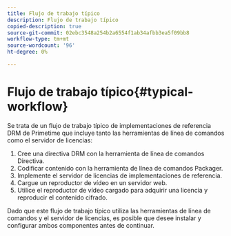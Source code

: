 ```yaml
---
title: Flujo de trabajo típico
description: Flujo de trabajo típico
copied-description: true
source-git-commit: 02ebc3548a254b2a6554f1ab34afbb3ea5f09bb8
workflow-type: tm+mt
source-wordcount: '96'
ht-degree: 0%

---
```


# Flujo de trabajo típico{#typical-workflow}

Se trata de un flujo de trabajo típico de implementaciones de referencia DRM de Primetime que incluye tanto las herramientas de línea de comandos como el servidor de licencias:

1. Cree una directiva DRM con la herramienta de línea de comandos Directiva.
1. Codificar contenido con la herramienta de línea de comandos Packager.
1. Implemente el servidor de licencias de implementaciones de referencia.
1. Cargue un reproductor de vídeo en un servidor web.
1. Utilice el reproductor de vídeo cargado para adquirir una licencia y reproducir el contenido cifrado.

Dado que este flujo de trabajo típico utiliza las herramientas de línea de comandos y el servidor de licencias, es posible que desee instalar y configurar ambos componentes antes de continuar.
